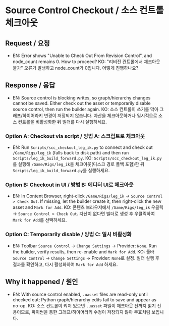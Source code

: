# Source Control Checkout / 소스 컨트롤 체크아웃

## Request / 요청
- EN: Error shows "Unable to Check Out From Revision Control", and node_count remains 0. How to proceed?
  KO: "리비전 컨트롤에서 체크아웃 불가" 오류가 발생하고 node_count가 0입니다. 어떻게 진행하나요?

## Response / 응답
- EN: Source control is blocking writes, so graph/hierarchy changes cannot be saved. Either check out the asset or temporarily disable source control, then run the builder again.
  KO: 소스 컨트롤이 쓰기를 막아 그래프/하이어라키 변경이 저장되지 않습니다. 자산을 체크아웃하거나 일시적으로 소스 컨트롤을 비활성화한 뒤 빌더를 다시 실행하세요.

### Option A: Checkout via script / 방법 A: 스크립트로 체크아웃
- EN: Run `Scripts/scc_checkout_leg_ik.py` to connect and check out `/Game/Rigs/leg_ik` (falls back to disk path) and then run `Scripts/leg_ik_build_forward.py`.
  KO: `Scripts/scc_checkout_leg_ik.py`를 실행해 `/Game/Rigs/leg_ik`을 체크아웃(디스크 경로 폴백 포함)한 뒤 `Scripts/leg_ik_build_forward.py`를 실행하세요.

### Option B: Checkout in UI / 방법 B: 에디터 UI로 체크아웃
- EN: In Content Browser, right-click `/Game/Rigs/leg_ik` → `Source Control > Check Out`. If missing, let the builder create it, then right-click the new asset and `Mark for Add`.
  KO: 콘텐츠 브라우저에서 `/Game/Rigs/leg_ik` 우클릭 → `Source Control > Check Out`. 자산이 없다면 빌더로 생성 후 우클릭하여 `Mark for Add`를 선택하세요.

### Option C: Temporarily disable / 방법 C: 일시 비활성화
- EN: Toolbar `Source Control` → `Change Settings` → Provider: `None`. Run the builder, verify results, then re-enable and `Mark for Add`.
  KO: 툴바 `Source Control` → `Change Settings` → Provider: `None`로 설정. 빌더 실행 후 결과를 확인하고, 다시 활성화하여 `Mark for Add` 하세요.

## Why it happened / 원인
- EN: With source control enabled, `.uasset` files are read-only until checked out; Python graph/hierarchy edits fail to save and appear as no-op.
  KO: 소스 컨트롤이 켜져 있으면 `.uasset` 파일이 체크아웃 전까지 읽기 전용이므로, 파이썬을 통한 그래프/하이어라키 수정이 저장되지 않아 무효처럼 보입니다.

